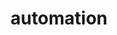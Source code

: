 ---
view: category
lang: zh-cn
order: 11     # Order of display in list categories
top: true     # Include category in navigation Top
title: automation
description: Automation.
excerpt: Automation.
slug: automation
meta:
  - property: og:image
    content: /image-social-share.png
  - name: twitter:image
    content: /image-social-share.png
---